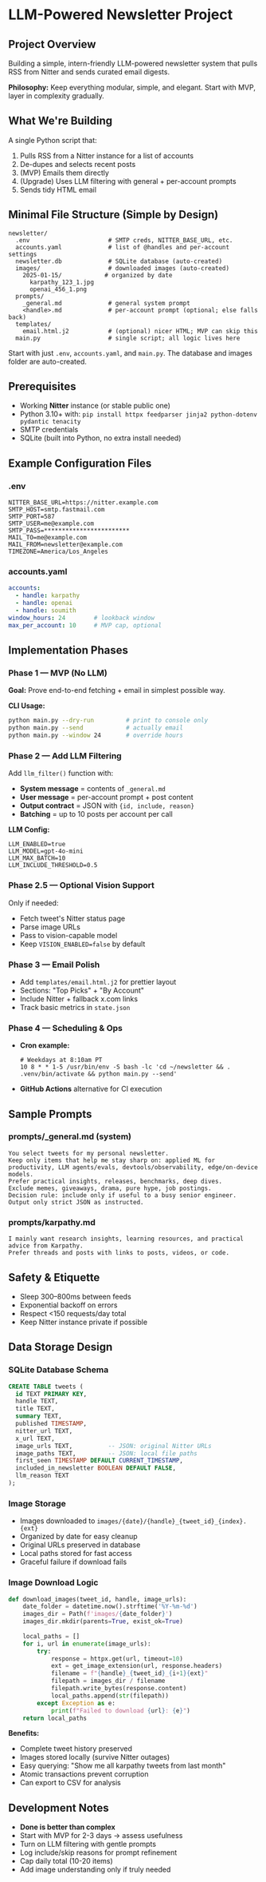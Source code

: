 # LLM-Powered Newsletter Project

## Project Overview
Building a simple, intern-friendly LLM-powered newsletter system that pulls RSS from Nitter and sends curated email digests.

**Philosophy:** Keep everything modular, simple, and elegant. Start with MVP, layer in complexity gradually.

## What We're Building
A single Python script that:
1. Pulls RSS from a Nitter instance for a list of accounts
2. De-dupes and selects recent posts
3. (MVP) Emails them directly
4. (Upgrade) Uses LLM filtering with general + per-account prompts
5. Sends tidy HTML email

## Minimal File Structure (Simple by Design)
```
newsletter/
  .env                      # SMTP creds, NITTER_BASE_URL, etc.
  accounts.yaml             # list of @handles and per-account settings
  newsletter.db             # SQLite database (auto-created)
  images/                   # downloaded images (auto-created)
    2025-01-15/            # organized by date
      karpathy_123_1.jpg
      openai_456_1.png
  prompts/
    _general.md             # general system prompt
    <handle>.md             # per-account prompt (optional; else falls back)
  templates/
    email.html.j2           # (optional) nicer HTML; MVP can skip this
  main.py                   # single script; all logic lives here
```

Start with just `.env`, `accounts.yaml`, and `main.py`. The database and images folder are auto-created.

## Prerequisites
* Working **Nitter** instance (or stable public one)
* Python 3.10+ with: `pip install httpx feedparser jinja2 python-dotenv pydantic tenacity`
* SMTP credentials
* SQLite (built into Python, no extra install needed)

## Example Configuration Files

### .env
```
NITTER_BASE_URL=https://nitter.example.com
SMTP_HOST=smtp.fastmail.com
SMTP_PORT=587
SMTP_USER=me@example.com
SMTP_PASS=************************
MAIL_TO=me@example.com
MAIL_FROM=newsletter@example.com
TIMEZONE=America/Los_Angeles
```

### accounts.yaml
```yaml
accounts:
  - handle: karpathy
  - handle: openai
  - handle: soumith
window_hours: 24        # lookback window
max_per_account: 10     # MVP cap, optional
```

## Implementation Phases

### Phase 1 — MVP (No LLM)
**Goal:** Prove end-to-end fetching + email in simplest possible way.

**CLI Usage:**
```bash
python main.py --dry-run         # print to console only
python main.py --send            # actually email
python main.py --window 24       # override hours
```

### Phase 2 — Add LLM Filtering
Add `llm_filter()` function with:
- **System message** = contents of `_general.md`
- **User message** = per-account prompt + post content
- **Output contract** = JSON with `{id, include, reason}`
- **Batching** = up to 10 posts per account per call

**LLM Config:**
```
LLM_ENABLED=true
LLM_MODEL=gpt-4o-mini
LLM_MAX_BATCH=10
LLM_INCLUDE_THRESHOLD=0.5
```

### Phase 2.5 — Optional Vision Support
Only if needed:
- Fetch tweet's Nitter status page
- Parse image URLs
- Pass to vision-capable model
- Keep `VISION_ENABLED=false` by default

### Phase 3 — Email Polish
- Add `templates/email.html.j2` for prettier layout
- Sections: "Top Picks" + "By Account"
- Include Nitter + fallback x.com links
- Track basic metrics in `state.json`

### Phase 4 — Scheduling & Ops
- **Cron example:**
  ```
  # Weekdays at 8:10am PT
  10 8 * * 1-5 /usr/bin/env -S bash -lc 'cd ~/newsletter && . .venv/bin/activate && python main.py --send'
  ```
- **GitHub Actions** alternative for CI execution

## Sample Prompts

### prompts/_general.md (system)
```
You select tweets for my personal newsletter.
Keep only items that help me stay sharp on: applied ML for productivity, LLM agents/evals, devtools/observability, edge/on-device models.
Prefer practical insights, releases, benchmarks, deep dives.
Exclude memes, giveaways, drama, pure hype, job postings.
Decision rule: include only if useful to a busy senior engineer. Output only strict JSON as instructed.
```

### prompts/karpathy.md
```
I mainly want research insights, learning resources, and practical advice from Karpathy.
Prefer threads and posts with links to posts, videos, or code.
```

## Safety & Etiquette
- Sleep 300–800ms between feeds
- Exponential backoff on errors
- Respect <150 requests/day total
- Keep Nitter instance private if possible

## Data Storage Design

### SQLite Database Schema
```sql
CREATE TABLE tweets (
  id TEXT PRIMARY KEY,
  handle TEXT,
  title TEXT,
  summary TEXT,
  published TIMESTAMP,
  nitter_url TEXT,
  x_url TEXT,
  image_urls TEXT,          -- JSON: original Nitter URLs
  image_paths TEXT,         -- JSON: local file paths
  first_seen TIMESTAMP DEFAULT CURRENT_TIMESTAMP,
  included_in_newsletter BOOLEAN DEFAULT FALSE,
  llm_reason TEXT
);
```

### Image Storage
- Images downloaded to `images/{date}/{handle}_{tweet_id}_{index}.{ext}`
- Organized by date for easy cleanup
- Original URLs preserved in database
- Local paths stored for fast access
- Graceful failure if download fails

### Image Download Logic
```python
def download_images(tweet_id, handle, image_urls):
    date_folder = datetime.now().strftime('%Y-%m-%d')
    images_dir = Path(f'images/{date_folder}')
    images_dir.mkdir(parents=True, exist_ok=True)
    
    local_paths = []
    for i, url in enumerate(image_urls):
        try:
            response = httpx.get(url, timeout=10)
            ext = get_image_extension(url, response.headers)
            filename = f"{handle}_{tweet_id}_{i+1}{ext}"
            filepath = images_dir / filename
            filepath.write_bytes(response.content)
            local_paths.append(str(filepath))
        except Exception as e:
            print(f"Failed to download {url}: {e}")
    return local_paths
```

**Benefits:**
- Complete tweet history preserved
- Images stored locally (survive Nitter outages)
- Easy querying: "Show me all karpathy tweets from last month"
- Atomic transactions prevent corruption
- Can export to CSV for analysis

## Development Notes
- **Done is better than complex**
- Start with MVP for 2-3 days → assess usefulness
- Turn on LLM filtering with gentle prompts
- Log include/skip reasons for prompt refinement
- Cap daily total (10-20 items)
- Add image understanding only if truly needed